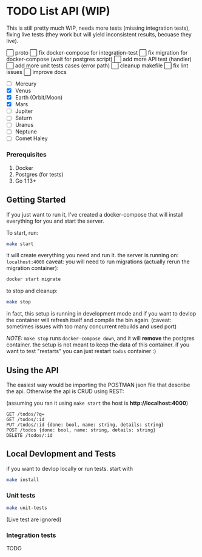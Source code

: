 # TODO List API (WIP)

This is still pretty much WIP, needs more tests (missing integration tests), fixing live tests (they work but will yield inconsistent results, becuase they live).

⬜️ proto
⬜️ fix docker-compose for integration-test
⬜️ fix migration for docker-compose (wait for postgres script)
⬜️ add more API test (handler)
⬜️ add more unit tests cases (error path)
⬜️ cleanup makefile
⬜️ fix lint issues
⬜️ improve docs

- [ ] Mercury
- [x] Venus
- [x] Earth (Orbit/Moon)
- [x] Mars
- [ ] Jupiter
- [ ] Saturn
- [ ] Uranus
- [ ] Neptune
- [ ] Comet Haley

### Prerequisites

1. Docker
2. Postgres (for tests)
3. Go 1.13+

## Getting Started

If you just want to run it, I've created a docker-compose that will install everything for you and start the server.

To start, run:

```bash
make start
```

it will create everything you need and run it.
the server is running on: `localhost:4000`
caveat: you will need to run migrations (actually rerun the migration container):

```bash
docker start migrate
```

to stop and cleanup:

```bash
make stop
```

in fact, this setup is running in development mode and if you want to devlop the container will refresh itself and compile the bin again.
(caveat: sometimes issues with too many concurrent rebuilds and used port)

_NOTE:_
`make stop` runs `docker-compose down`, and it will <b>remove</b> the postgres container. the setup is not meant to keep the data of this container.
if you want to test "restarts" you can just restart `todos` container :)

## Using the API

The easiest way would be importing the POSTMAN json file that describe the api.
Otherwise the api is CRUD using REST:

(assuming you ran it using `make start` the host is <b>http://localhost:4000</b>)

```http
GET /todos/?q=
GET /todos/:id
PUT /todos/:id {done: bool, name: string, details: string}
POST /todos {done: bool, name: string, details: string}
DELETE /todos/:id
```

## Local Devlopment and Tests

if you want to devlop locally or run tests. start with

```bash
make install
```

### Unit tests

```bash
make unit-tests
```

(Live test are ignored)

### Integration tests

TODO
